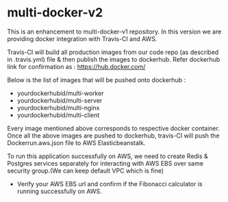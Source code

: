 # multi-docker-v2
This is an enhancement to multi-docker-v1 repository. In this version we are providing docker integration with Travis-CI and AWS.

Travis-CI will build all production images from our code repo (as described in .travis.yml) file & then publish the images to dockerhub. 
Refer dockerhub link for confirmation as : https://hub.docker.com/

Below is the list of images that will be pushed onto dockerhub : 
 - yourdockerhubid/multi-worker
 - yourdockerhubid/multi-server
 - yourdockerhubid/multi-nginx
 - yourdockerhubid/multi-client
 
Every image mentioned above corresponds to respective docker container. 
Once all the above images are pushed to dockerhub, travis-CI will push the Dockerrun.aws.json file to AWS Elasticbeanstalk.

To run this application successfully on AWS, we need to create Redis & Postgres services separately for interacting with AWS EBS over same security group.(We can keep default VPC which is fine)

- Verify your AWS EBS url and confirm if the Fibonacci calculator is running successfully on AWS.   

